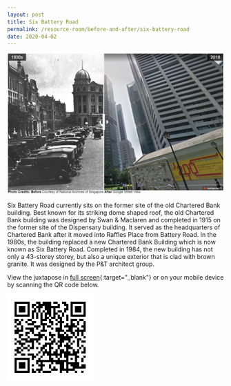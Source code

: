 ```yaml
---
layout: post
title: Six Battery Road
permalink: /resource-room/before-and-after/six-battery-road
date: 2020-04-02
---
```

<img src="/images/before-after-image-six-battery-road.png" alt="before-after-image-six-battery-road"/>

Six Battery Road currently sits on the former site of the old Chartered Bank building. Best known for its striking dome shaped roof, the old Chartered Bank building was designed by Swan & Maclaren and completed in 1915 on the former site of the Dispensary building. It served as the headquarters of Chartered Bank after it moved into Raffles Place from Battery Road. In the 1980s, the building replaced a new Chartered Bank Building which is now known as Six Battery Road. Completed in 1984, the new building has not only a 43-storey storey, but also a unique exterior that is clad with brown granite. It was designed by the P&T architect group.

View the juxtapose in [full screen](https://cdn.knightlab.com/libs/juxtapose/latest/embed/index.html?uid=9f1f89f0-b26a-11e9-b9b8-0edaf8f81e27){:target="_blank"} or on your mobile device by scanning the QR code below.

<img src="/images/qr-code-beforeafter-six-battery-rd.png" alt="qr-code-beforeafter-six-battery-rd" style="width:200px;" />
